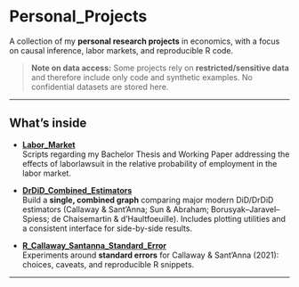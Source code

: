 # Personal_Projects

A collection of my **personal research projects** in economics, with a focus on
causal inference, labor markets, and reproducible R code.

> **Note on data access:** Some projects rely on **restricted/sensitive data** and
> therefore include only code and synthetic examples. No confidential datasets are stored here.

---

## What’s inside

- **[Labor_Market](./Labor_Market/)**  
  Scripts regarding my Bachelor Thesis and Working Paper addressing the effects of laborlawsuit in the
  relative probability of employment in the labor market.

- **[DrDiD_Combined_Estimators](./DrDiD_Combined_Estimators/)**  
  Build a **single, combined graph** comparing major modern DiD/DrDiD estimators
  (Callaway & Sant’Anna; Sun & Abraham; Borusyak–Jaravel–Spiess; de Chaisemartin & d’Haultfoeuille).
  Includes plotting utilities and a consistent interface for side-by-side results.

- **[R_Callaway_Santanna_Standard_Error](./R_Callaway_Santanna_Standard_Error/)**  
  Experiments around **standard errors** for Callaway & Sant’Anna (2021): choices,
  caveats, and reproducible R snippets.

---
